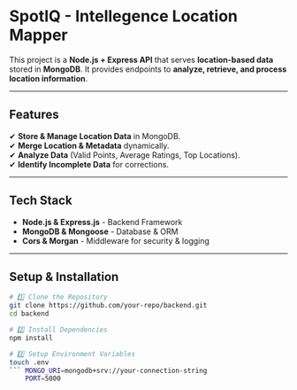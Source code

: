 #  SpotIQ - Intellegence Location Mapper

This project is a **Node.js + Express API** that serves **location-based data** stored in **MongoDB**. It provides endpoints to **analyze, retrieve, and process location information**.

---

##  Features
✔ **Store & Manage Location Data** in MongoDB.  
✔ **Merge Location & Metadata** dynamically.  
✔ **Analyze Data** (Valid Points, Average Ratings, Top Locations).  
✔ **Identify Incomplete Data** for corrections.  

---

##  Tech Stack
- **Node.js & Express.js** - Backend Framework  
- **MongoDB & Mongoose** - Database & ORM  
- **Cors & Morgan** - Middleware for security & logging  

---

##  Setup & Installation
```bash
# 1️⃣ Clone the Repository
git clone https://github.com/your-repo/backend.git
cd backend

# 2️⃣ Install Dependencies
npm install

# 3️⃣ Setup Environment Variables
touch .env
``` MONGO_URI=mongodb+srv://your-connection-string
    PORT=5000
```
